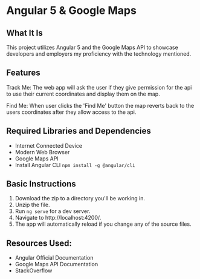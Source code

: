 # Angular 5 & Google Maps

## What It Is
This project utilizes Angular 5 and the Google Maps API to showcase developers and
employers my proficiency with the technology mentioned.

## Features
Track Me: The web app will ask the user if they give permission for the api to use
their current coordinates and display them on the map.

Find Me: When user clicks the 'Find Me' button the map reverts back to the users
coordinates after they allow access to the api.

## Required Libraries and Dependencies
* Internet Connected Device
* Modern Web Browser
* Google Maps API
* Install Angular CLI `npm install -g @angular/cli`

## Basic Instructions
1. Download the zip to a directory you'll be working in.
2. Unzip the file.
3. Run `ng serve` for a dev server.
4. Navigate to http://localhost:4200/.
5. The app will automatically reload if you change any of the source files.

## Resources Used:
* Angular Official Documentation
* Google Maps API Documentation
* StackOverflow
